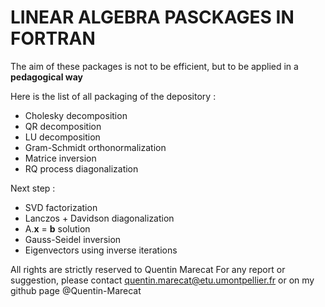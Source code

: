 # LINEAR ALGEBRA PASCKAGES IN FORTRAN

The aim of these packages is not to be efficient, but to be applied in a **pedagogical way**

Here is the list of all packaging of the depository :
* Cholesky decomposition
* QR decomposition
* LU decomposition
* Gram-Schmidt orthonormalization
* Matrice inversion
* RQ process diagonalization

Next step :
* SVD factorization
* Lanczos + Davidson diagonalization
* A.**x** = **b** solution
* Gauss-Seidel inversion
* Eigenvectors using inverse iterations

All rights are strictly reserved to Quentin Marecat
For any report or suggestion, please contact quentin.marecat@etu.umontpellier.fr
or on my github page @Quentin-Marecat